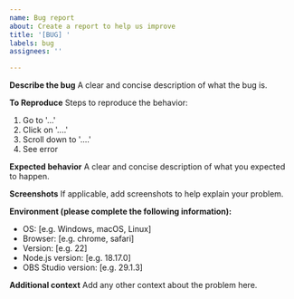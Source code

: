 ```yaml
---
name: Bug report
about: Create a report to help us improve
title: '[BUG] '
labels: bug
assignees: ''

---
```


**Describe the bug**
A clear and concise description of what the bug is.

**To Reproduce**
Steps to reproduce the behavior:
1. Go to '...'
2. Click on '....'
3. Scroll down to '....'
4. See error

**Expected behavior**
A clear and concise description of what you expected to happen.

**Screenshots**
If applicable, add screenshots to help explain your problem.

**Environment (please complete the following information):**
 - OS: [e.g. Windows, macOS, Linux]
 - Browser: [e.g. chrome, safari]
 - Version: [e.g. 22]
 - Node.js version: [e.g. 18.17.0]
 - OBS Studio version: [e.g. 29.1.3]

**Additional context**
Add any other context about the problem here.
